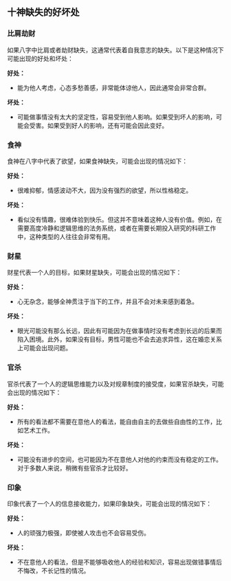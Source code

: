 ## 十神缺失的好坏处

### 比肩劫财

如果八字中比肩或者劫财缺失，这通常代表着自我意志的缺失。以下是这种情况下可能出现的好处和坏处：

**好处：**
- 能为他人考虑，心态多愁善感，非常能体谅他人，因此通常会非常合群。

**坏处：**
- 可能做事情没有太大的坚定性，容易受到他人影响。如果受到坏人的影响，可能会受害。如果受到好人的影响，还有可能会因此变好。


### 食神

食神在八字中代表了欲望，如果食神缺失，可能会出现的情况如下：

**好处：**
- 很难抑郁，情感波动不大，因为没有强烈的欲望，所以性格稳定。

**坏处：**
- 看似没有情趣，很难体验到快乐。但这并不意味着这种人没有价值。例如，在需要高度冷静和逻辑思维的法务系统，或者在需要长期投入研究的科研工作中，这种类型的人往往会非常有用。


### 财星

财星代表一个人的目标，如果财星缺失，可能会出现的情况如下：

**好处：**
- 心无杂念，能够全神贯注于当下的工作，并且不会对未来感到着急。

**坏处：**
- 眼光可能没有那么长远，因此有可能因为在做事情时没有考虑到长远的后果而陷入困境。此外，如果没有目标，男性可能也不会去追求异性，这在婚恋关系上可能会出现问题。


### 官杀

官杀代表了一个人的逻辑思维能力以及对规章制度的接受度，如果官杀缺失，可能会出现的情况如下：

**好处：**
- 所有的看法都不需要在意他人的看法，能自由自主的去做些自由性的工作，比如艺术工作。

**坏处：**
- 可能没有进步的空间，也可能因为不在意他人对他的约束而没有稳定的工作。对于多数人来说，稍微有些官杀才比较好。


### 印象

印象代表了一个人的信息接收能力，如果印象缺失，可能会出现的情况如下：

**好处：**
- 人的顽强力极强，即使被人攻击也不会容易受伤。

**坏处：**
- 不在意他人的看法，但是不能够吸收他人的经验和知识，容易出现做错事情后不悔改，不长记性的情况。